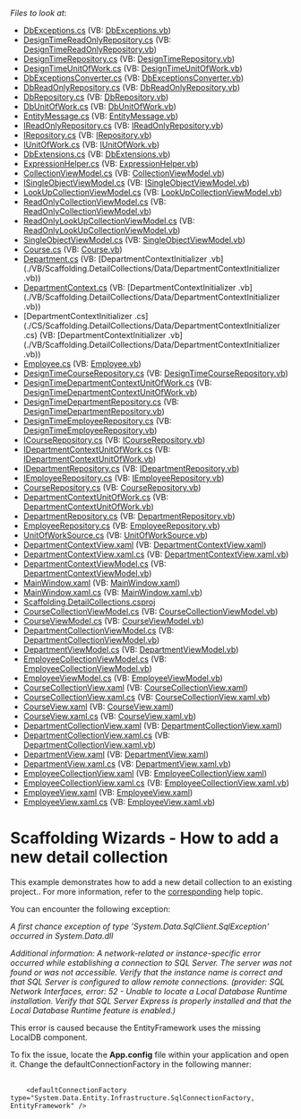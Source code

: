 <!-- default file list -->
*Files to look at*:

* [DbExceptions.cs](./CS/Scaffolding.DetailCollections/Common/DataModel/DbExceptions.cs) (VB: [DbExceptions.vb](./VB/Scaffolding.DetailCollections/Common/DataModel/DbExceptions.vb))
* [DesignTimeReadOnlyRepository.cs](./CS/Scaffolding.DetailCollections/Common/DataModel/DesignTimeReadOnlyRepository.cs) (VB: [DesignTimeReadOnlyRepository.vb](./VB/Scaffolding.DetailCollections/Common/DataModel/DesignTimeReadOnlyRepository.vb))
* [DesignTimeRepository.cs](./CS/Scaffolding.DetailCollections/Common/DataModel/DesignTimeRepository.cs) (VB: [DesignTimeRepository.vb](./VB/Scaffolding.DetailCollections/Common/DataModel/DesignTimeRepository.vb))
* [DesignTimeUnitOfWork.cs](./CS/Scaffolding.DetailCollections/Common/DataModel/DesignTimeUnitOfWork.cs) (VB: [DesignTimeUnitOfWork.vb](./VB/Scaffolding.DetailCollections/Common/DataModel/DesignTimeUnitOfWork.vb))
* [DbExceptionsConverter.cs](./CS/Scaffolding.DetailCollections/Common/DataModel/EntityFramework/DbExceptionsConverter.cs) (VB: [DbExceptionsConverter.vb](./VB/Scaffolding.DetailCollections/Common/DataModel/EntityFramework/DbExceptionsConverter.vb))
* [DbReadOnlyRepository.cs](./CS/Scaffolding.DetailCollections/Common/DataModel/EntityFramework/DbReadOnlyRepository.cs) (VB: [DbReadOnlyRepository.vb](./VB/Scaffolding.DetailCollections/Common/DataModel/EntityFramework/DbReadOnlyRepository.vb))
* [DbRepository.cs](./CS/Scaffolding.DetailCollections/Common/DataModel/EntityFramework/DbRepository.cs) (VB: [DbRepository.vb](./VB/Scaffolding.DetailCollections/Common/DataModel/EntityFramework/DbRepository.vb))
* [DbUnitOfWork.cs](./CS/Scaffolding.DetailCollections/Common/DataModel/EntityFramework/DbUnitOfWork.cs) (VB: [DbUnitOfWork.vb](./VB/Scaffolding.DetailCollections/Common/DataModel/EntityFramework/DbUnitOfWork.vb))
* [EntityMessage.cs](./CS/Scaffolding.DetailCollections/Common/DataModel/EntityMessage.cs) (VB: [EntityMessage.vb](./VB/Scaffolding.DetailCollections/Common/DataModel/EntityMessage.vb))
* [IReadOnlyRepository.cs](./CS/Scaffolding.DetailCollections/Common/DataModel/IReadOnlyRepository.cs) (VB: [IReadOnlyRepository.vb](./VB/Scaffolding.DetailCollections/Common/DataModel/IReadOnlyRepository.vb))
* [IRepository.cs](./CS/Scaffolding.DetailCollections/Common/DataModel/IRepository.cs) (VB: [IRepository.vb](./VB/Scaffolding.DetailCollections/Common/DataModel/IRepository.vb))
* [IUnitOfWork.cs](./CS/Scaffolding.DetailCollections/Common/DataModel/IUnitOfWork.cs) (VB: [IUnitOfWork.vb](./VB/Scaffolding.DetailCollections/Common/DataModel/IUnitOfWork.vb))
* [DbExtensions.cs](./CS/Scaffolding.DetailCollections/Common/Utils/DbExtensions.cs) (VB: [DbExtensions.vb](./VB/Scaffolding.DetailCollections/Common/Utils/DbExtensions.vb))
* [ExpressionHelper.cs](./CS/Scaffolding.DetailCollections/Common/Utils/ExpressionHelper.cs) (VB: [ExpressionHelper.vb](./VB/Scaffolding.DetailCollections/Common/Utils/ExpressionHelper.vb))
* [CollectionViewModel.cs](./CS/Scaffolding.DetailCollections/Common/ViewModel/CollectionViewModel.cs) (VB: [CollectionViewModel.vb](./VB/Scaffolding.DetailCollections/Common/ViewModel/CollectionViewModel.vb))
* [ISingleObjectViewModel.cs](./CS/Scaffolding.DetailCollections/Common/ViewModel/ISingleObjectViewModel.cs) (VB: [ISingleObjectViewModel.vb](./VB/Scaffolding.DetailCollections/Common/ViewModel/ISingleObjectViewModel.vb))
* [LookUpCollectionViewModel.cs](./CS/Scaffolding.DetailCollections/Common/ViewModel/LookUpCollectionViewModel.cs) (VB: [LookUpCollectionViewModel.vb](./VB/Scaffolding.DetailCollections/Common/ViewModel/LookUpCollectionViewModel.vb))
* [ReadOnlyCollectionViewModel.cs](./CS/Scaffolding.DetailCollections/Common/ViewModel/ReadOnlyCollectionViewModel.cs) (VB: [ReadOnlyCollectionViewModel.vb](./VB/Scaffolding.DetailCollections/Common/ViewModel/ReadOnlyCollectionViewModel.vb))
* [ReadOnlyLookUpCollectionViewModel.cs](./CS/Scaffolding.DetailCollections/Common/ViewModel/ReadOnlyLookUpCollectionViewModel.cs) (VB: [ReadOnlyLookUpCollectionViewModel.vb](./VB/Scaffolding.DetailCollections/Common/ViewModel/ReadOnlyLookUpCollectionViewModel.vb))
* [SingleObjectViewModel.cs](./CS/Scaffolding.DetailCollections/Common/ViewModel/SingleObjectViewModel.cs) (VB: [SingleObjectViewModel.vb](./VB/Scaffolding.DetailCollections/Common/ViewModel/SingleObjectViewModel.vb))
* [Course.cs](./CS/Scaffolding.DetailCollections/Data/Course.cs) (VB: [Course.vb](./VB/Scaffolding.DetailCollections/Data/Course.vb))
* [Department.cs](./CS/Scaffolding.DetailCollections/Data/Department.cs) (VB: [DepartmentContextInitializer .vb](./VB/Scaffolding.DetailCollections/Data/DepartmentContextInitializer .vb))
* [DepartmentContext.cs](./CS/Scaffolding.DetailCollections/Data/DepartmentContext.cs) (VB: [DepartmentContextInitializer .vb](./VB/Scaffolding.DetailCollections/Data/DepartmentContextInitializer .vb))
* [DepartmentContextInitializer .cs](./CS/Scaffolding.DetailCollections/Data/DepartmentContextInitializer .cs) (VB: [DepartmentContextInitializer .vb](./VB/Scaffolding.DetailCollections/Data/DepartmentContextInitializer .vb))
* [Employee.cs](./CS/Scaffolding.DetailCollections/Data/Employee.cs) (VB: [Employee.vb](./VB/Scaffolding.DetailCollections/Data/Employee.vb))
* [DesignTimeCourseRepository.cs](./CS/Scaffolding.DetailCollections/DepartmentContextDataModel/DesignTime/DesignTimeCourseRepository.cs) (VB: [DesignTimeCourseRepository.vb](./VB/Scaffolding.DetailCollections/DepartmentContextDataModel/DesignTime/DesignTimeCourseRepository.vb))
* [DesignTimeDepartmentContextUnitOfWork.cs](./CS/Scaffolding.DetailCollections/DepartmentContextDataModel/DesignTime/DesignTimeDepartmentContextUnitOfWork.cs) (VB: [DesignTimeDepartmentContextUnitOfWork.vb](./VB/Scaffolding.DetailCollections/DepartmentContextDataModel/DesignTime/DesignTimeDepartmentContextUnitOfWork.vb))
* [DesignTimeDepartmentRepository.cs](./CS/Scaffolding.DetailCollections/DepartmentContextDataModel/DesignTime/DesignTimeDepartmentRepository.cs) (VB: [DesignTimeDepartmentRepository.vb](./VB/Scaffolding.DetailCollections/DepartmentContextDataModel/DesignTime/DesignTimeDepartmentRepository.vb))
* [DesignTimeEmployeeRepository.cs](./CS/Scaffolding.DetailCollections/DepartmentContextDataModel/DesignTime/DesignTimeEmployeeRepository.cs) (VB: [DesignTimeEmployeeRepository.vb](./VB/Scaffolding.DetailCollections/DepartmentContextDataModel/DesignTime/DesignTimeEmployeeRepository.vb))
* [ICourseRepository.cs](./CS/Scaffolding.DetailCollections/DepartmentContextDataModel/Model/ICourseRepository.cs) (VB: [ICourseRepository.vb](./VB/Scaffolding.DetailCollections/DepartmentContextDataModel/Model/ICourseRepository.vb))
* [IDepartmentContextUnitOfWork.cs](./CS/Scaffolding.DetailCollections/DepartmentContextDataModel/Model/IDepartmentContextUnitOfWork.cs) (VB: [IDepartmentContextUnitOfWork.vb](./VB/Scaffolding.DetailCollections/DepartmentContextDataModel/Model/IDepartmentContextUnitOfWork.vb))
* [IDepartmentRepository.cs](./CS/Scaffolding.DetailCollections/DepartmentContextDataModel/Model/IDepartmentRepository.cs) (VB: [IDepartmentRepository.vb](./VB/Scaffolding.DetailCollections/DepartmentContextDataModel/Model/IDepartmentRepository.vb))
* [IEmployeeRepository.cs](./CS/Scaffolding.DetailCollections/DepartmentContextDataModel/Model/IEmployeeRepository.cs) (VB: [IEmployeeRepository.vb](./VB/Scaffolding.DetailCollections/DepartmentContextDataModel/Model/IEmployeeRepository.vb))
* [CourseRepository.cs](./CS/Scaffolding.DetailCollections/DepartmentContextDataModel/Runtime/CourseRepository.cs) (VB: [CourseRepository.vb](./VB/Scaffolding.DetailCollections/DepartmentContextDataModel/Runtime/CourseRepository.vb))
* [DepartmentContextUnitOfWork.cs](./CS/Scaffolding.DetailCollections/DepartmentContextDataModel/Runtime/DepartmentContextUnitOfWork.cs) (VB: [DepartmentContextUnitOfWork.vb](./VB/Scaffolding.DetailCollections/DepartmentContextDataModel/Runtime/DepartmentContextUnitOfWork.vb))
* [DepartmentRepository.cs](./CS/Scaffolding.DetailCollections/DepartmentContextDataModel/Runtime/DepartmentRepository.cs) (VB: [DepartmentRepository.vb](./VB/Scaffolding.DetailCollections/DepartmentContextDataModel/Runtime/DepartmentRepository.vb))
* [EmployeeRepository.cs](./CS/Scaffolding.DetailCollections/DepartmentContextDataModel/Runtime/EmployeeRepository.cs) (VB: [EmployeeRepository.vb](./VB/Scaffolding.DetailCollections/DepartmentContextDataModel/Runtime/EmployeeRepository.vb))
* [UnitOfWorkSource.cs](./CS/Scaffolding.DetailCollections/DepartmentContextDataModel/UnitOfWorkSource.cs) (VB: [UnitOfWorkSource.vb](./VB/Scaffolding.DetailCollections/DepartmentContextDataModel/UnitOfWorkSource.vb))
* [DepartmentContextView.xaml](./CS/Scaffolding.DetailCollections/DepartmentContextView.xaml) (VB: [DepartmentContextView.xaml](./VB/Scaffolding.DetailCollections/DepartmentContextView.xaml))
* [DepartmentContextView.xaml.cs](./CS/Scaffolding.DetailCollections/DepartmentContextView.xaml.cs) (VB: [DepartmentContextView.xaml.vb](./VB/Scaffolding.DetailCollections/DepartmentContextView.xaml.vb))
* [DepartmentContextViewModel.cs](./CS/Scaffolding.DetailCollections/DepartmentContextViewModel.cs) (VB: [DepartmentContextViewModel.vb](./VB/Scaffolding.DetailCollections/DepartmentContextViewModel.vb))
* [MainWindow.xaml](./CS/Scaffolding.DetailCollections/MainWindow.xaml) (VB: [MainWindow.xaml](./VB/Scaffolding.DetailCollections/MainWindow.xaml))
* [MainWindow.xaml.cs](./CS/Scaffolding.DetailCollections/MainWindow.xaml.cs) (VB: [MainWindow.xaml.vb](./VB/Scaffolding.DetailCollections/MainWindow.xaml.vb))
* [Scaffolding.DetailCollections.csproj](./CS/Scaffolding.DetailCollections/Scaffolding.DetailCollections.csproj)
* [CourseCollectionViewModel.cs](./CS/Scaffolding.DetailCollections/ViewModels/CourseCollectionViewModel.cs) (VB: [CourseCollectionViewModel.vb](./VB/Scaffolding.DetailCollections/ViewModels/CourseCollectionViewModel.vb))
* [CourseViewModel.cs](./CS/Scaffolding.DetailCollections/ViewModels/CourseViewModel.cs) (VB: [CourseViewModel.vb](./VB/Scaffolding.DetailCollections/ViewModels/CourseViewModel.vb))
* [DepartmentCollectionViewModel.cs](./CS/Scaffolding.DetailCollections/ViewModels/DepartmentCollectionViewModel.cs) (VB: [DepartmentCollectionViewModel.vb](./VB/Scaffolding.DetailCollections/ViewModels/DepartmentCollectionViewModel.vb))
* [DepartmentViewModel.cs](./CS/Scaffolding.DetailCollections/ViewModels/DepartmentViewModel.cs) (VB: [DepartmentViewModel.vb](./VB/Scaffolding.DetailCollections/ViewModels/DepartmentViewModel.vb))
* [EmployeeCollectionViewModel.cs](./CS/Scaffolding.DetailCollections/ViewModels/EmployeeCollectionViewModel.cs) (VB: [EmployeeCollectionViewModel.vb](./VB/Scaffolding.DetailCollections/ViewModels/EmployeeCollectionViewModel.vb))
* [EmployeeViewModel.cs](./CS/Scaffolding.DetailCollections/ViewModels/EmployeeViewModel.cs) (VB: [EmployeeViewModel.vb](./VB/Scaffolding.DetailCollections/ViewModels/EmployeeViewModel.vb))
* [CourseCollectionView.xaml](./CS/Scaffolding.DetailCollections/Views/CourseCollectionView.xaml) (VB: [CourseCollectionView.xaml](./VB/Scaffolding.DetailCollections/Views/CourseCollectionView.xaml))
* [CourseCollectionView.xaml.cs](./CS/Scaffolding.DetailCollections/Views/CourseCollectionView.xaml.cs) (VB: [CourseCollectionView.xaml.vb](./VB/Scaffolding.DetailCollections/Views/CourseCollectionView.xaml.vb))
* [CourseView.xaml](./CS/Scaffolding.DetailCollections/Views/CourseView.xaml) (VB: [CourseView.xaml](./VB/Scaffolding.DetailCollections/Views/CourseView.xaml))
* [CourseView.xaml.cs](./CS/Scaffolding.DetailCollections/Views/CourseView.xaml.cs) (VB: [CourseView.xaml.vb](./VB/Scaffolding.DetailCollections/Views/CourseView.xaml.vb))
* [DepartmentCollectionView.xaml](./CS/Scaffolding.DetailCollections/Views/DepartmentCollectionView.xaml) (VB: [DepartmentCollectionView.xaml](./VB/Scaffolding.DetailCollections/Views/DepartmentCollectionView.xaml))
* [DepartmentCollectionView.xaml.cs](./CS/Scaffolding.DetailCollections/Views/DepartmentCollectionView.xaml.cs) (VB: [DepartmentCollectionView.xaml.vb](./VB/Scaffolding.DetailCollections/Views/DepartmentCollectionView.xaml.vb))
* [DepartmentView.xaml](./CS/Scaffolding.DetailCollections/Views/DepartmentView.xaml) (VB: [DepartmentView.xaml](./VB/Scaffolding.DetailCollections/Views/DepartmentView.xaml))
* [DepartmentView.xaml.cs](./CS/Scaffolding.DetailCollections/Views/DepartmentView.xaml.cs) (VB: [DepartmentView.xaml.vb](./VB/Scaffolding.DetailCollections/Views/DepartmentView.xaml.vb))
* [EmployeeCollectionView.xaml](./CS/Scaffolding.DetailCollections/Views/EmployeeCollectionView.xaml) (VB: [EmployeeCollectionView.xaml](./VB/Scaffolding.DetailCollections/Views/EmployeeCollectionView.xaml))
* [EmployeeCollectionView.xaml.cs](./CS/Scaffolding.DetailCollections/Views/EmployeeCollectionView.xaml.cs) (VB: [EmployeeCollectionView.xaml.vb](./VB/Scaffolding.DetailCollections/Views/EmployeeCollectionView.xaml.vb))
* [EmployeeView.xaml](./CS/Scaffolding.DetailCollections/Views/EmployeeView.xaml) (VB: [EmployeeView.xaml](./VB/Scaffolding.DetailCollections/Views/EmployeeView.xaml))
* [EmployeeView.xaml.cs](./CS/Scaffolding.DetailCollections/Views/EmployeeView.xaml.cs) (VB: [EmployeeView.xaml.vb](./VB/Scaffolding.DetailCollections/Views/EmployeeView.xaml.vb))
<!-- default file list end -->
# Scaffolding Wizards - How to add a new detail collection


<p>This example demonstrates how to add a new detail collection to an existing project.. For more information, refer to the <a href="https://documentation.devexpress.com/#WPF/CustomDocument17156">corresponding</a> help topic.</p>
<p>You can encounter the following exception:</p>
<p><em>A first chance exception of type 'System.Data.SqlClient.SqlException' occurred in System.Data.dll</em></p>
<p><em>Additional information: A network-related or instance-specific error occurred while establishing a connection to SQL Server. The server was not found or was not accessible. Verify that the instance name is correct and that SQL Server is configured to allow remote connections. (provider: SQL Network Interfaces, error: 52 - Unable to locate a Local Database Runtime installation. Verify that SQL Server Express is properly installed and that the Local Database Runtime feature is enabled.)</em></p>
<p>This error is caused because the EntityFramework uses the missing LocalDB component.</p>
<p>To fix the issue, locate the <strong>App.config</strong> file within your application and open it. Change the defaultConnectionFactory in the following manner:<br /><br /></p>


```xaml
    <defaultConnectionFactory type="System.Data.Entity.Infrastructure.SqlConnectionFactory, EntityFramework" /> 
```



<br/>


